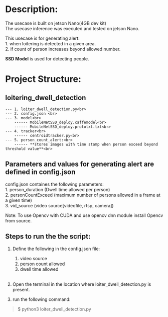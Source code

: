 # Description:

The usecase is built on jetson Nano(4GB dev kit)<br>
The usecase inference was executed and tested on jetson Nano.<br>

This usecase is for generating alert: <br>
    1. when loitering is detected in a given area.<br>
    2. if count of person increases beyond allowed number.<br>


**SSD Model** is used for detecting people.<br>

# **Project Structure:**<br>

## loitering_dwell_detection <br>
    --- 1. loiter_dwell_detection.py<br>
    --- 2. config.json <br>
    --- 3. model<br>
        ------ MobileNetSSD_deploy.caffemodel<br>
        ------ MobileNetSSD_deploy.prototxt.txt<br>
    --- 4. tracker<br>
        ------ centroidtracker.py<br>
    --- 5. person_count_alert:<br>
        ------ **stores images with time stamp when person exceed beyond threshold value**<br>

## **Parameters** and **values** for generating alert are defined in **config.json**<br>
config.json containes the following parameters:<br>
    1. person_duration (Dwell time allowed per person)<br>
    2. personCountExceed (maximum number of persons allowed in a frame at a given time)<br>
    3. vid_source (video source[videofile, rtsp, camera])<br>

Note: To use Opencv with CUDA and use opencv dnn module install Opencv from source.

## Steps to run the the script:
1. Define the following in the config.json file:<br>
    1. video source<br>
    2. person count allowed<br>
    3. dwell time allowed<br>
    <br>
2. Open the terminal in the location where loiter_dwell_detection.py is present.<br>

3. run the following command:
> $ python3 loiter_dwell_detection.py
